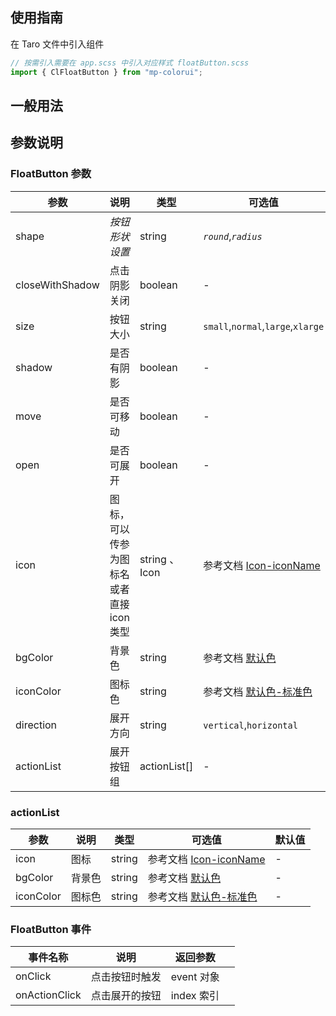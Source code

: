## 使用指南

在 Taro 文件中引入组件

```js
// 按需引入需要在 app.scss 中引入对应样式 floatButton.scss
import { ClFloatButton } from "mp-colorui";
```

## 一般用法

<CodeShow componentName='floatButton' />

## 参数说明

### FloatButton 参数

| 参数            | 说明           | 类型         | 可选值                                                       | 默认值     |
| --------------- | -------------- | ------------ | ------------------------------------------------------------ | ---------- |
| shape           | _按钮形状设置_ | string       | _`round`_,_`radius`_                                         | _`round`_  |
| closeWithShadow | 点击阴影关闭   | boolean      | -                                                            | `false`    |
| size            | 按钮大小       | string       | `small`,`normal`,`large`,`xlarge`                            | `normal`   |
| shadow          | 是否有阴影     | boolean      | -                                                            | `true`     |
| move            | 是否可移动     | boolean      | -                                                            | `false`    |
| open            | 是否可展开     | boolean      | -                                                            | `true`     |
| icon            | 图标，可以传参为图标名或者直接 icon 类型           | string 、 Icon      | 参考文档 [Icon-iconName](/mp-colorui-doc/base/icon#iconname) | `add`      |
| bgColor         | 背景色         | string       | 参考文档 [默认色](/mp-colorui-doc/home/color)                | `blue`     |
| iconColor       | 图标色         | string       | 参考文档 [默认色-标准色](/mp-colorui-doc/home/color#标准色)  | -          |
| direction       | 展开方向       | string       | `vertical`,`horizontal`                                      | `vertical` |
| actionList      | 展开按钮组     | actionList[] | -                                                            | []         |

### actionList

| 参数      | 说明   | 类型   | 可选值                                                       | 默认值 |
| --------- | ------ | ------ | ------------------------------------------------------------ | ------ |
| icon      | 图标   | string | 参考文档 [Icon-iconName](/mp-colorui-doc/base/icon#iconname) | -      |
| bgColor   | 背景色 | string | 参考文档 [默认色](/mp-colorui-doc/home/color)                | -      |
| iconColor | 图标色 | string | 参考文档 [默认色-标准色](/mp-colorui-doc/home/color#标准色)  | -      |

### FloatButton 事件

| 事件名称      | 说明           | 返回参数   |     |
| ------------- | -------------- | ---------- | --- |
| onClick       | 点击按钮时触发 | event 对象 |     |
| onActionClick | 点击展开的按钮 | index 索引 |     |

<FloatPhone url="https://yinliangdream.github.io/mp-colorui-h5-demo/#/package/basePackage/floatButton/index" />
